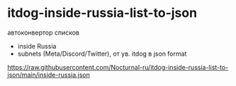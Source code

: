 # itdog-inside-russia-list-to-json
автоконвертор списков
- inside Russia
- subnets (Meta/Discord/Twitter),
от ув. itdog в json format

https://raw.githubusercontent.com/Nocturnal-ru/itdog-inside-russia-list-to-json/main/inside-russia.json
